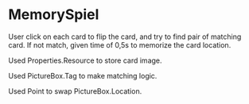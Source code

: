 # MemorySpiel

User click on each card to flip the card, and try to find pair of matching card. If not match, given time of 0,5s to memorize the card location. 

Used Properties.Resource to store card image.

Used PictureBox.Tag to make matching logic.

Used Point to swap PictureBox.Location.
